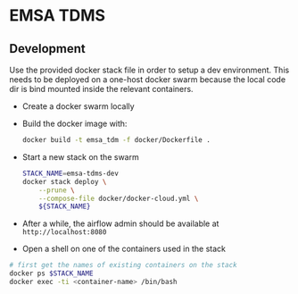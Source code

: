 # EMSA TDMS

## Development

Use the provided docker stack file in order to setup a dev environment. This 
needs to be deployed on a one-host docker swarm because the local code dir
is bind mounted inside the relevant containers.

-  Create a docker swarm locally

-  Build the docker image with:

   ```bash
   docker build -t emsa_tdm -f docker/Dockerfile .
   ```

-  Start a new stack on the swarm

   ```bash
   STACK_NAME=emsa-tdms-dev
   docker stack deploy \
       --prune \
       --compose-file docker/docker-cloud.yml \
       ${STACK_NAME}
   ```
   
-  After a while, the airflow admin should be available at 
   `http://localhost:8080`

-  Open a shell on one of the containers used in the stack

```bash
# first get the names of existing containers on the stack
docker ps $STACK_NAME
docker exec -ti <container-name> /bin/bash

```